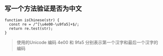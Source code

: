 ## 写一个方法验证是否为中文
```
function isChinese(str) {
  const re = /^[\u4e00-\u9fa5]+$/;
  return re.test(str);
}
```

> 使用的Unicode 编码 4e00 和 9fa5 分别表示第一个汉字和最后一个汉字的编码
